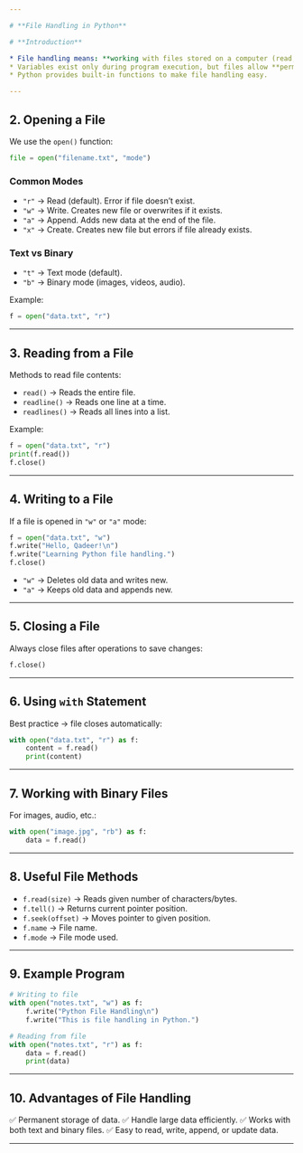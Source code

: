 ```yaml
---

# **File Handling in Python**

# **Introduction**

* File handling means: **working with files stored on a computer (read, write, update, delete)**.
* Variables exist only during program execution, but files allow **permanent storage of data**.
* Python provides built-in functions to make file handling easy.

---
```


## 2. **Opening a File**

We use the `open()` function:

```python
file = open("filename.txt", "mode")
```

### **Common Modes**

* `"r"` → Read (default). Error if file doesn’t exist.
* `"w"` → Write. Creates new file or overwrites if it exists.
* `"a"` → Append. Adds new data at the end of the file.
* `"x"` → Create. Creates new file but errors if file already exists.

### **Text vs Binary**

* `"t"` → Text mode (default).
* `"b"` → Binary mode (images, videos, audio).

Example:

```python
f = open("data.txt", "r")
```

---

## 3. **Reading from a File**

Methods to read file contents:

* `read()` → Reads the entire file.
* `readline()` → Reads one line at a time.
* `readlines()` → Reads all lines into a list.

Example:

```python
f = open("data.txt", "r")
print(f.read())
f.close()
```

---

## 4. **Writing to a File**

If a file is opened in `"w"` or `"a"` mode:

```python
f = open("data.txt", "w")
f.write("Hello, Qadeer!\n")
f.write("Learning Python file handling.")
f.close()
```

* `"w"` → Deletes old data and writes new.
* `"a"` → Keeps old data and appends new.

---

## 5. **Closing a File**

Always close files after operations to save changes:

```python
f.close()
```

---

## 6. **Using `with` Statement**

Best practice → file closes automatically:

```python
with open("data.txt", "r") as f:
    content = f.read()
    print(content)
```

---

## 7. **Working with Binary Files**

For images, audio, etc.:

```python
with open("image.jpg", "rb") as f:
    data = f.read()
```

---

## 8. **Useful File Methods**

* `f.read(size)` → Reads given number of characters/bytes.
* `f.tell()` → Returns current pointer position.
* `f.seek(offset)` → Moves pointer to given position.
* `f.name` → File name.
* `f.mode` → File mode used.

---

## 9. **Example Program**

```python
# Writing to file
with open("notes.txt", "w") as f:
    f.write("Python File Handling\n")
    f.write("This is file handling in Python.")

# Reading from file
with open("notes.txt", "r") as f:
    data = f.read()
    print(data)
```

---

## 10. **Advantages of File Handling**

✅ Permanent storage of data.
✅ Handle large data efficiently.
✅ Works with both text and binary files.
✅ Easy to read, write, append, or update data.

---
